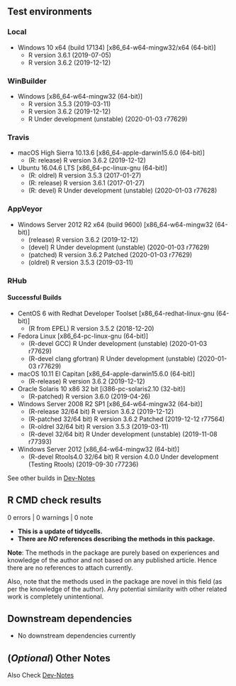 ## Test environments

### Local

* Windows 10 x64 (build 17134) [x86_64-w64-mingw32/x64 (64-bit)]
  * R version 3.6.1 (2019-07-05)
  * R version 3.6.2 (2019-12-12)

### WinBuilder

* Windows [x86_64-w64-mingw32 (64-bit)]
  * R version 3.5.3 (2019-03-11)
  * R version 3.6.2 (2019-12-12)
  * R Under development (unstable) (2020-01-03 r77629)

### Travis

* macOS High Sierra 10.13.6 [x86_64-apple-darwin15.6.0 (64-bit)]
  * (R: release) R version 3.6.2 (2019-12-12)
* Ubuntu 16.04.6 LTS [x86_64-pc-linux-gnu (64-bit)]
  * (R: oldrel) R version 3.5.3 (2017-01-27)
  * (R: release) R version 3.6.1 (2017-01-27)
  * (R: devel) R Under development (unstable) (2020-01-03 r77628)

### AppVeyor

* Windows Server 2012 R2 x64 (build 9600) [x86_64-w64-mingw32 (64-bit)]
  * (release) R version 3.6.2 (2019-12-12)
  * (devel) R Under development (unstable) (2020-01-03 r77629)
  * (patched) R version 3.6.2 Patched (2020-01-03 r77629)
  * (oldrel) R version 3.5.3 (2019-03-11)

### RHub

#### Successful Builds

* CentOS 6 with Redhat Developer Toolset [x86_64-redhat-linux-gnu (64-bit)]
  * (R from EPEL) R version 3.5.2 (2018-12-20)
* Fedora Linux [x86_64-pc-linux-gnu (64-bit)]
  * (R-devel GCC) R Under development (unstable) (2020-01-03 r77629)
  * (R-devel clang gfortran) R Under development (unstable) (2020-01-03 r77629)
* macOS 10.11 El Capitan [x86_64-apple-darwin15.6.0 (64-bit)]
  * (R-release) R version 3.6.2 (2019-12-12)
* Oracle Solaris 10 x86 32 bit [i386-pc-solaris2.10 (32-bit)]
  * (R-patched) R version 3.6.0 (2019-04-26)
* Windows Server 2008 R2 SP1 [x86_64-w64-mingw32 (64-bit)]
  * (R-release 32/64 bit) R version 3.6.2 (2019-12-12)
  * (R-patched 32/64 bit) R version 3.6.2 Patched (2019-12-12 r77564)
  * (R-oldrel 32/64 bit) R version 3.5.3 (2019-03-11)
  * (R-devel 32/64 bit) R Under development (unstable) (2019-11-08 r77393)
* Windows Server 2012 [x86_64-w64-mingw32 (64-bit)]
  * (R-devel Rtools4.0 32/64 bit) R version 4.0.0 Under development (Testing Rtools) (2019-09-30 r77236)

See other builds in [Dev-Notes](https://github.com/r-rudra/tidycells/blob/master/dev-notes.md#r-hub-other-builds)

## R CMD check results

0 errors | 0 warnings | 0 note

* **This is a update of tidycells.**
* **There are _NO_ references describing the methods in this package.** 

**Note**: The methods in the package are purely based on experiences and knowledge of the author and not based on any published article. Hence there are no references to attach currently. 

Also, note that the methods used in the package are novel in this field (as per the knowledge of the author). Any potential similarity with other related work is completely unintentional.


## Downstream dependencies

* No downstream dependencies currently

## (_Optional_) Other Notes 

Also Check [Dev-Notes](https://github.com/r-rudra/tidycells/blob/master/dev-notes.md)
